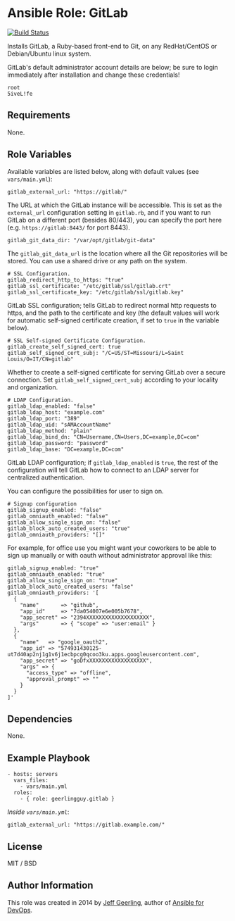 # Ansible Role: GitLab

[![Build Status](https://travis-ci.org/geerlingguy/ansible-role-gitlab.svg?branch=master)](https://travis-ci.org/geerlingguy/ansible-role-gitlab)

Installs GitLab, a Ruby-based front-end to Git, on any RedHat/CentOS or Debian/Ubuntu linux system.

GitLab's default administrator account details are below; be sure to login immediately after installation and change these credentials!

    root
    5iveL!fe

## Requirements

None.

## Role Variables

Available variables are listed below, along with default values (see `vars/main.yml`):

    gitlab_external_url: "https://gitlab/"

The URL at which the GitLab instance will be accessible. This is set as the `external_url` configuration setting in `gitlab.rb`, and if you want to run GitLab on a different port (besides 80/443), you can specify the port here (e.g. `https://gitlab:8443/` for port 8443).

    gitlab_git_data_dir: "/var/opt/gitlab/git-data"

The `gitlab_git_data_url` is the location where all the Git repositories will be stored. You can use a shared drive or any path on the system.

    # SSL Configuration.
    gitlab_redirect_http_to_https: "true"
    gitlab_ssl_certificate: "/etc/gitlab/ssl/gitlab.crt"
    gitlab_ssl_certificate_key: "/etc/gitlab/ssl/gitlab.key"

GitLab SSL configuration; tells GitLab to redirect normal http requests to https, and the path to the certificate and key (the default values will work for automatic self-signed certificate creation, if set to `true` in the variable below).

    # SSL Self-signed Certificate Configuration.
    gitlab_create_self_signed_cert: true
    gitlab_self_signed_cert_subj: "/C=US/ST=Missouri/L=Saint Louis/O=IT/CN=gitlab"

Whether to create a self-signed certificate for serving GitLab over a secure connection. Set `gitlab_self_signed_cert_subj` according to your locality and organization.

    # LDAP Configuration.
    gitlab_ldap_enabled: "false"
    gitlab_ldap_host: "example.com"
    gitlab_ldap_port: "389"
    gitlab_ldap_uid: "sAMAccountName"
    gitlab_ldap_method: "plain"
    gitlab_ldap_bind_dn: "CN=Username,CN=Users,DC=example,DC=com"
    gitlab_ldap_password: "password"
    gitlab_ldap_base: "DC=example,DC=com"

GitLab LDAP configuration; if `gitlab_ldap_enabled` is `true`, the rest of the configuration will tell GitLab how to connect to an LDAP server for centralized authentication.

You can configure the possibilities for user to sign on.

    # Signup configuration
    gitlab_signup_enabled: "false"
    gitlab_omniauth_enabled: "false"
    gitlab_allow_single_sign_on: "false"
    gitlab_block_auto_created_users: "true"
    gitlab_omniauth_providers: "[]"

For example, for office use you might want your coworkers to be able to sign up manually or with oauth without administrator approval like this:

    gitlab_signup_enabled: "true"
    gitlab_omniauth_enabled: "true"
    gitlab_allow_single_sign_on: "true"
    gitlab_block_auto_created_users: "false"
    gitlab_omniauth_providers: '[
      {
        "name"       => "github",
        "app_id"     => "7da054007e6e005b7678",
        "app_secret" => "2394XXXXXXXXXXXXXXXXXXXX",
        "args"       => { "scope" => "user:email" }
      },
      {
        "name"   => "google_oauth2",
        "app_id" => "574931430125-ut7d40ap2nj1g1v6j1ecbpcg0qcoo3ku.apps.googleusercontent.com",
        "app_secret" => "goDfxXXXXXXXXXXXXXXXXXX",
        "args" => {
          "access_type" => "offline",
          "approval_prompt" => ""
        }
      }
    ]'


## Dependencies

None.

## Example Playbook

    - hosts: servers
      vars_files:
        - vars/main.yml
      roles:
        - { role: geerlingguy.gitlab }

*Inside `vars/main.yml`*:

    gitlab_external_url: "https://gitlab.example.com/"

## License

MIT / BSD

## Author Information

This role was created in 2014 by [Jeff Geerling](http://jeffgeerling.com/), author of [Ansible for DevOps](http://ansiblefordevops.com/).

